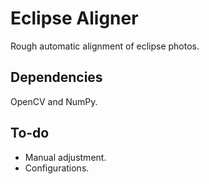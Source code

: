# Eclipse Aligner

Rough automatic alignment of eclipse photos.

## Dependencies

OpenCV and NumPy.

## To-do

* Manual adjustment.
* Configurations.
